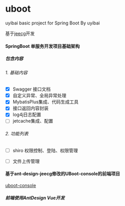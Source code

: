 # uboot
uyibai basic project for Spring Boot By uyibai

基于[jeecg](http://doc.jeecg.com)开发

#### SpringBoot 单服务开发项目基础架构

##### 包含内容

###### 1. 基础内容
- [x] Swagger 接口文档
- [x] 自定义异常、全局异常处理
- [x] MybatisPlus集成、代码生成工具
- [x] 接口返回内容封装
- [x] log4j日志配置
- [ ] jetcache集成、配置

###### 2. 功能列表
- [ ] shiro 权限控制、登陆、权限管理
- [ ] 文件上传管理



#### 基于ant-design-jeecg修改的UBoot-console的前端项目

[uboot-console](https://github.com/lyflyy/uboot-console)


##### 前端使用AntDesign Vue开发

